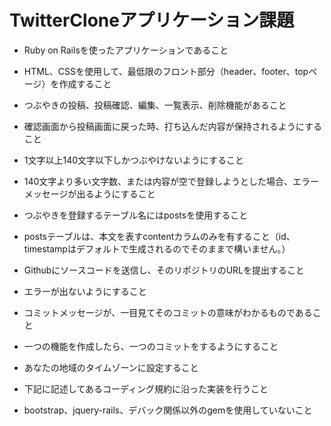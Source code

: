 # TwitterCloneアプリケーション課題

* Ruby on Railsを使ったアプリケーションであること

* HTML、CSSを使用して、最低限のフロント部分（header、footer、topページ）を作成すること

* つぶやきの投稿、投稿確認、編集、一覧表示、削除機能があること

* 確認画面から投稿画面に戻った時、打ち込んだ内容が保持されるようにすること

* 1文字以上140文字以下しかつぶやけないようにすること

* 140文字より多い文字数、または内容が空で登録しようとした場合、エラーメッセージが出るようにすること

* つぶやきを登録するテーブル名にはpostsを使用すること

* postsテーブルは、本文を表すcontentカラムのみを有すること（id、timestampはデフォルトで生成されるのでそのままで構いません。）

* Githubにソースコードを送信し、そのリポジトリのURLを提出すること

* エラーが出ないようにすること

* コミットメッセージが、一目見てそのコミットの意味がわかるものであること

* 一つの機能を作成したら、一つのコミットをするようにすること

* あなたの地域のタイムゾーンに設定すること

* 下記に記述してあるコーディング規約に沿った実装を行うこと

* bootstrap、jquery-rails、デバック関係以外のgemを使用していないこと
